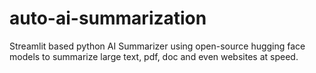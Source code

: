 # auto-ai-summarization
Streamlit based python AI Summarizer using open-source hugging face models to summarize large text, pdf, doc and even websites at speed.
